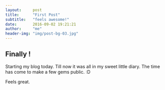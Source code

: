```yaml
---
layout:     post
title:      "First Post"
subtitle:   "feels awesome!"
date:       2016-09-02 19:21:21
author:     "me"
header-img: "img/post-bg-03.jpg"
---
```


<h2 class="section-heading">Finally !</h2>
<p>Starting my blog today. Till now it was all in my sweet little diary. The time has come to make a few gems public. :D <p>
<p>Feels great.<p>